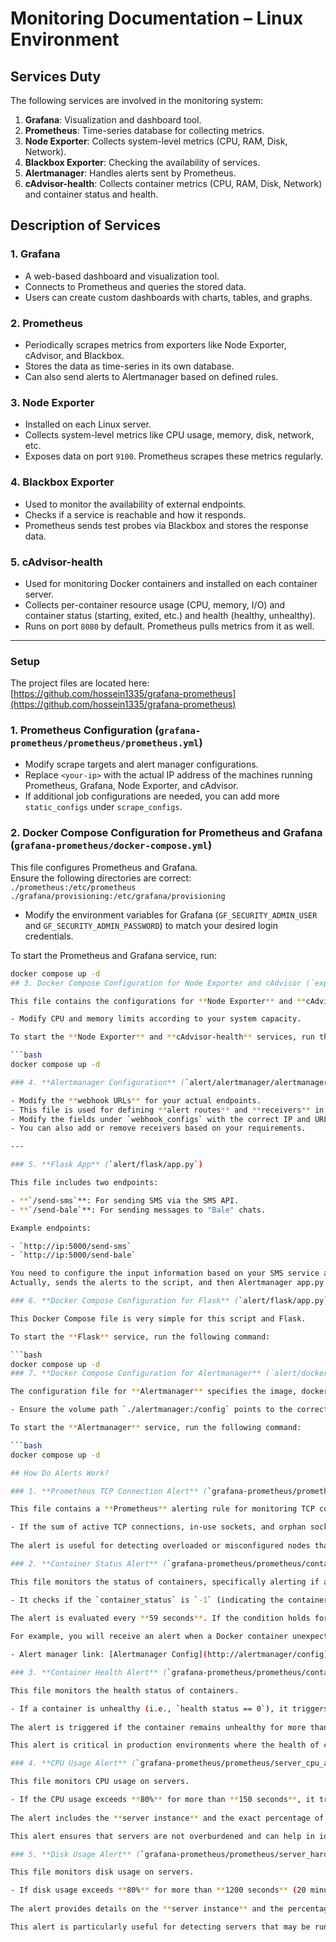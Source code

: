 # Monitoring Documentation – Linux Environment

## Services Duty

The following services are involved in the monitoring system:

1. **Grafana**: Visualization and dashboard tool.
2. **Prometheus**: Time-series database for collecting metrics.
3. **Node Exporter**: Collects system-level metrics (CPU, RAM, Disk, Network).
4. **Blackbox Exporter**: Checking the availability of services.
5. **Alertmanager**: Handles alerts sent by Prometheus.
6. **cAdvisor-health**: Collects container metrics (CPU, RAM, Disk, Network) and container status and health.

## Description of Services

### 1. **Grafana**

- A web-based dashboard and visualization tool.
- Connects to Prometheus and queries the stored data.
- Users can create custom dashboards with charts, tables, and graphs.

### 2. **Prometheus**

- Periodically scrapes metrics from exporters like Node Exporter, cAdvisor, and Blackbox.
- Stores the data as time-series in its own database.
- Can also send alerts to Alertmanager based on defined rules.

### 3. **Node Exporter**

- Installed on each Linux server.
- Collects system-level metrics like CPU usage, memory, disk, network, etc.
- Exposes data on port `9100`. Prometheus scrapes these metrics regularly.

### 4. **Blackbox Exporter**

- Used to monitor the availability of external endpoints.
- Checks if a service is reachable and how it responds.
- Prometheus sends test probes via Blackbox and stores the response data.

### 5. **cAdvisor-health**

- Used for monitoring Docker containers and installed on each container server.
- Collects per-container resource usage (CPU, memory, I/O) and container status (starting, exited, etc.) and health (healthy, unhealthy).
- Runs on port `8080` by default. Prometheus pulls metrics from it as well.

---

### Setup

The project files are located here:  
[https://github.com/hossein1335/grafana-prometheus](https://github.com/hossein1335/grafana-prometheus)

### 1. **Prometheus Configuration** (`grafana-prometheus/prometheus/prometheus.yml`)

- Modify scrape targets and alert manager configurations.
- Replace `<your-ip>` with the actual IP address of the machines running Prometheus, Grafana, Node Exporter, and cAdvisor.
- If additional job configurations are needed, you can add more `static_configs` under `scrape_configs`.

### 2. **Docker Compose Configuration for Prometheus and Grafana** (`grafana-prometheus/docker-compose.yml`)

This file configures Prometheus and Grafana.  
Ensure the following directories are correct:  
`./prometheus:/etc/prometheus`  
`./grafana/provisioning:/etc/grafana/provisioning`

- Modify the environment variables for Grafana (`GF_SECURITY_ADMIN_USER` and `GF_SECURITY_ADMIN_PASSWORD`) to match your desired login credentials.

To start the Prometheus and Grafana service, run:

```bash
docker compose up -d
## 3. Docker Compose Configuration for Node Exporter and cAdvisor (`exporter/docker-compose.yml`)

This file contains the configurations for **Node Exporter** and **cAdvisor**. Ensure that paths like `/:/host:ro,rslave` are accessible for volumes reading from the host machine.

- Modify CPU and memory limits according to your system capacity.

To start the **Node Exporter** and **cAdvisor-health** services, run the following command:

```bash
docker compose up -d

### 4. **Alertmanager Configuration** (`alert/alertmanager/alertmanager.yml`)

- Modify the **webhook URLs** for your actual endpoints.
- This file is used for defining **alert routes** and **receivers** in **Alertmanager**.
- Modify the fields under `webhook_configs` with the correct IP and URL addresses (e.g., `http://ip:5000/send-sms`, `http://ip:5000/send-bale`).
- You can also add or remove receivers based on your requirements.

---

### 5. **Flask App** (`alert/flask/app.py`)

This file includes two endpoints:

- **`/send-sms`**: For sending SMS via the SMS API.
- **`/send-bale`**: For sending messages to "Bale" chats.

Example endpoints:

- `http://ip:5000/send-sms`
- `http://ip:5000/send-bale`

You need to configure the input information based on your SMS service and personalize the recipient phone numbers in this file. These values should be entered in the sections of the code responsible for sending SMS and Bale messages.
Actually, sends the alerts to the script, and then Alertmanager app.py the script forwards the alerts to the main SMS service.app.py

### 6. **Docker Compose Configuration for Flask** (`alert/flask/app.py`)

This Docker Compose file is very simple for this script and Flask.

To start the **Flask** service, run the following command:

```bash
docker compose up -d
### 7. **Docker Compose Configuration for Alertmanager** (`alert/docker-compose.yml`)

The configuration file for **Alertmanager** specifies the image, docker-compose.yml configuration file path, volumes, and network mode.

- Ensure the volume path `./alertmanager:/config` points to the correct location of `alertmanager.yml` on your local machine.

To start the **Alertmanager** service, run the following command:

```bash
docker compose up -d

## How Do Alerts Work?

### 1. **Prometheus TCP Connection Alert** (`grafana-prometheus/prometheus/connection_alert.yml`)

This file contains a **Prometheus** alerting rule for monitoring TCP connection states on a specific node (for example, an nginx server).

- If the sum of active TCP connections, in-use sockets, and orphan sockets exceeds **30,000**, it triggers a **critical** alert.
  
The alert is useful for detecting overloaded or misconfigured nodes that may be experiencing network issues.

### 2. **Container Status Alert** (`grafana-prometheus/prometheus/container_alerts.yml`)

This file monitors the status of containers, specifically alerting if a container has exited unexpectedly.

- It checks if the `container_status` is `-1` (indicating the container has exited).
  
The alert is evaluated every **59 seconds**. If the condition holds for **120 seconds**, a **critical** alert is raised, detailing which container on which server has exited.

For example, you will receive an alert when a Docker container unexpectedly stops running.

- Alert manager link: [Alertmanager Config](http://alertmanager/config)

### 3. **Container Health Alert** (`grafana-prometheus/prometheus/container_alert_health.yml`)

This file monitors the health status of containers.

- If a container is unhealthy (i.e., `health status == 0`), it triggers a **critical** alert.
  
The alert is triggered if the container remains unhealthy for more than **150 seconds**.

This alert is critical in production environments where the health of containers (such as those running services) must be monitored for issues like misconfigurations or application failures.

### 4. **CPU Usage Alert** (`grafana-prometheus/prometheus/server_cpu_alerts.yml`)

This file monitors CPU usage on servers.

- If the CPU usage exceeds **80%** for more than **150 seconds**, it triggers a **critical** alert.
  
The alert includes the **server instance** and the exact percentage of **CPU usage**.

This alert ensures that servers are not overburdened and can help in identifying servers that might require scaling or optimization.

### 5. **Disk Usage Alert** (`grafana-prometheus/prometheus/server_hard_alerts.yml`)

This file monitors disk usage on servers.

- If disk usage exceeds **80%** for more than **1200 seconds** (20 minutes), it triggers a **critical** alert.
  
The alert provides details on the **server instance** and the percentage of **disk usage**.

This alert is particularly useful for detecting servers that may be running out of disk space, which could lead to data loss or system instability.
